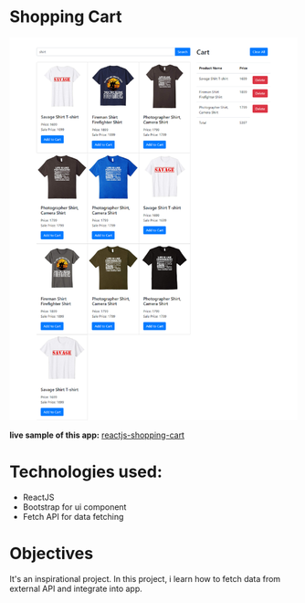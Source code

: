 # Shopping Cart

![Screenshot](screen-shot.PNG.png)

**live sample of this app:** [reactjs-shopping-cart](https://reactjs-shopping-cart.netlify.com/)

# Technologies used:
- ReactJS
- Bootstrap for ui component
- Fetch API for data fetching

# Objectives
It's an inspirational project. In this project, i learn how to fetch data from external API and integrate into app.



 
